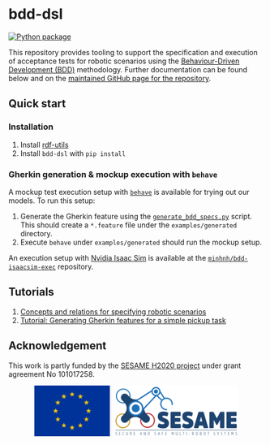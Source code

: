 # bdd-dsl

[![Python package](https://github.com/minhnh/bdd-dsl/actions/workflows/python-package.yml/badge.svg)](https://github.com/minhnh/bdd-dsl/actions/workflows/python-package.yml)

This repository provides tooling to support the specification and execution of acceptance tests for
robotic scenarios using the [Behaviour-Driven Development (BDD)](https://dannorth.net/introducing-bdd/)
methodology. Further documentation can be found below and on the
[maintained GitHub page for the repository](https://secorolab.github.io/bdd-dsl/).

## Quick start

### Installation

1. Install [rdf-utils](https://github.com/secorolab/rdf-utils/)
1. Install `bdd-dsl` with `pip install`

### Gherkin generation & mockup execution with `behave`

A mockup test execution setup with [`behave`](https://behave.readthedocs.io/en/latest/) is available
for trying out our models. To run this setup:

1. Generate the Gherkin feature using the [`generate_bdd_specs.py`](./examples/generate_bdd_specs.py)
   script. This should create a `*.feature` file under the `examples/generated` directory.
2. Execute `behave` under `examples/generated` should run the mockup setup.

An execution setup with [Nvidia Isaac Sim](https://docs.isaacsim.omniverse.nvidia.com/latest/index.html)
is available at the [`minhnh/bdd-isaacsim-exec`](https://github.com/minhnh/bdd-isaacsim-exec) repository.

## Tutorials

1. [Concepts and relations for specifying robotic scenarios](docs/bdd-concepts.md)
2. [Tutorial: Generating Gherkin features for a simple pickup task](docs/bdd-tutorial-feature-gen.md)

## Acknowledgement

This work is partly funded by the [SESAME H2020 project](https://www.sesame-project.org/)
under grant agreement No 101017258.

<p style="text-align:center;">
    <img src="docs/assets/img/eu.jpg" alt="EU logo" height="100" style="padding-right:5px;" />
    <img src="docs/assets/img/sesame_logo_tagline.svg" alt="SESAME logo" height="100" />
</p>
